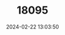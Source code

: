 ---
title: "18095"
category: "Potamogale velox"
draft: false
date: 2024-02-22 13:03:50
languages:
  English: ["Giant Otter-shrew", "Giant Otter Shrew"]
  German: ["Grossotterspi Tzmaus"]
  French: ["Le Potamogale"]
---